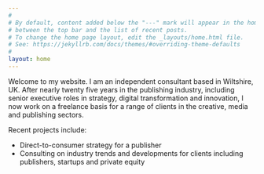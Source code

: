 ```yaml
---
#
# By default, content added below the "---" mark will appear in the home page
# between the top bar and the list of recent posts.
# To change the home page layout, edit the _layouts/home.html file.
# See: https://jekyllrb.com/docs/themes/#overriding-theme-defaults
#
layout: home
---
```

Welcome to my website. I am an independent consultant based in Wiltshire, UK. After nearly twenty five years in the publishing industry, including senior executive roles in strategy, digital transformation and innovation, I now work on a freelance basis for a range of clients in the creative, media and publishing sectors. 

Recent projects include:
* Direct-to-consumer strategy for a publisher
* Consulting on industry trends and developments for clients including publishers, startups and private equity

